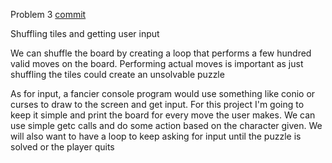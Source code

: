 
Problem 3
    [commit](https://github.com/RogueEffect/slide_puzzle_c/commit/37219237bb4b5fe6d9d95372b21c55a44da05fee)

Shuffling tiles and getting user input

We can shuffle the board by creating a loop that performs a few hundred valid
moves on the board. Performing actual moves is important as just shuffling
the tiles could create an unsolvable puzzle

As for input, a fancier console program would use something like conio or curses
to draw to the screen and get input. For this project I'm going to keep it
simple and print the board for every move the user makes. We can use simple
getc calls and do some action based on the character given. We will also want
to have a loop to keep asking for input until the puzzle is solved or the
player quits
